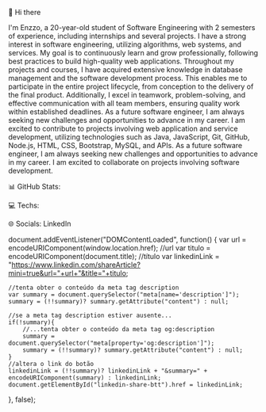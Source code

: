 👋 Hi there

I'm Enzzo, a 20-year-old student of Software Engineering with 2 semesters of experience, including internships and several projects. I have a strong interest in software engineering, utilizing algorithms, web systems, and services. My goal is to continuously learn and grow professionally, following best practices to build high-quality web applications.
Throughout my projects and courses, I have acquired extensive knowledge in database management and the software development process. This enables me to participate in the entire project lifecycle, from conception to the delivery of the final product. Additionally, I excel in teamwork, problem-solving, and effective communication with all team members, ensuring quality work within established deadlines.
As a future software engineer, I am always seeking new challenges and opportunities to advance in my career. I am excited to contribute to projects involving web application and service development, utilizing technologies such as Java, JavaScript, Git, GitHub, Node.js, HTML, CSS, Bootstrap, MySQL, and APIs.
As a future software engineer, I am always seeking new challenges and opportunities to advance in my career. I am excited to collaborate on projects involving software development.

📊 GitHub Stats:

💻 Techs:

🌐 Socials:
LinkedIn

document.addEventListener("DOMContentLoaded", function() {
    var url = encodeURIComponent(window.location.href); //url
    var titulo = encodeURIComponent(document.title); //título
    var linkedinLink = "https://www.linkedin.com/shareArticle?mini=true&url="+url+"&title="+titulo;
     
    //tenta obter o conteúdo da meta tag description
    var summary = document.querySelector("meta[name='description']");
    summary = (!!summary)? summary.getAttribute("content") : null;
     
    //se a meta tag description estiver ausente...
    if(!summary){
        //...tenta obter o conteúdo da meta tag og:description
        summary = document.querySelector("meta[property='og:description']");
        summary = (!!summary)? summary.getAttribute("content") : null;
    }
    //altera o link do botão
    linkedinLink = (!!summary)? linkedinLink + "&summary=" + encodeURIComponent(summary) : linkedinLink;
    document.getElementById("linkedin-share-btt").href = linkedinLink;
}, false);
